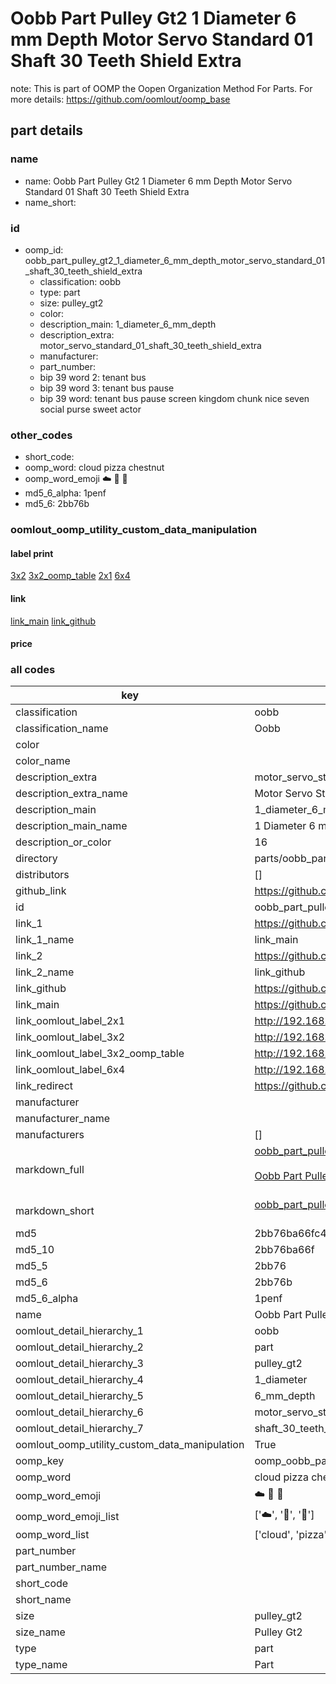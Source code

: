 # Oobb Part Pulley Gt2 1 Diameter 6 mm Depth Motor Servo Standard 01 Shaft 30 Teeth Shield Extra  

note: This is part of OOMP the Oopen Organization Method For Parts. For more details: https://github.com/oomlout/oomp_base

##  part details
  







### name
* name: Oobb Part Pulley Gt2 1 Diameter 6 mm Depth Motor Servo Standard 01 Shaft 30 Teeth Shield Extra
* name_short: 
### id
* oomp_id: oobb_part_pulley_gt2_1_diameter_6_mm_depth_motor_servo_standard_01_shaft_30_teeth_shield_extra
  * classification: oobb
  * type: part
  * size: pulley_gt2
  * color: 
  * description_main: 1_diameter_6_mm_depth
  * description_extra: motor_servo_standard_01_shaft_30_teeth_shield_extra
  * manufacturer: 
  * part_number: 
  * bip 39 word 2: tenant bus
  * bip 39 word 3: tenant bus pause
  * bip 39 word: tenant bus pause screen kingdom chunk nice seven social purse sweet actor

### other_codes
* short_code: 
* oomp_word: cloud pizza chestnut
* oomp_word_emoji :cloud: :pizza: :chestnut:
* md5_6_alpha: 1penf
* md5_6: 2bb76b






### oomlout_oomp_utility_custom_data_manipulation
#### label print
[3x2](http://192.168.1.245:1112/?label=oomp%201penf)
[3x2_oomp_table](http://192.168.1.108:1112/?label=oomp%201penf)
[2x1](http://192.168.1.242:1112/?label=oomp%201penf)
[6x4](http://192.168.1.55:1112/?label=oomp%201penf)    

#### link

[link_main](https://github.com/oomlout/oomlout_oomp_version_1_messy/tree/main/parts/oobb_part_pulley_gt2_1_diameter_6_mm_depth_motor_servo_standard_01_shaft_30_teeth_shield_extra) [link_github](https://github.com/oomlout/oomlout_oomp_version_1_messy/tree/main/parts/oobb_part_pulley_gt2_1_diameter_6_mm_depth_motor_servo_standard_01_shaft_30_teeth_shield_extra)                             

#### price







### all codes 
| key | value |  
| --- | --- |  
| classification | oobb |  
| classification_name | Oobb |  
| color |  |  
| color_name |  |  
| description_extra | motor_servo_standard_01_shaft_30_teeth_shield_extra |  
| description_extra_name | Motor Servo Standard 01 Shaft 30 Teeth Shield Extra |  
| description_main | 1_diameter_6_mm_depth |  
| description_main_name | 1 Diameter 6 mm Depth |  
| description_or_color | 16 |  
| directory | parts/oobb_part_pulley_gt2_1_diameter_6_mm_depth_motor_servo_standard_01_shaft_30_teeth_shield_extra |  
| distributors | [] |  
| github_link | https://github.com/oomlout/oomlout_oomp_part_src/tree/main/parts/oobb_part_pulley_gt2_1_diameter_6_mm_depth_motor_servo_standard_01_shaft_30_teeth_shield_extra |  
| id | oobb_part_pulley_gt2_1_diameter_6_mm_depth_motor_servo_standard_01_shaft_30_teeth_shield_extra |  
| link_1 | https://github.com/oomlout/oomlout_oomp_version_1_messy/tree/main/parts/oobb_part_pulley_gt2_1_diameter_6_mm_depth_motor_servo_standard_01_shaft_30_teeth_shield_extra |  
| link_1_name | link_main |  
| link_2 | https://github.com/oomlout/oomlout_oomp_version_1_messy/tree/main/parts/oobb_part_pulley_gt2_1_diameter_6_mm_depth_motor_servo_standard_01_shaft_30_teeth_shield_extra |  
| link_2_name | link_github |  
| link_github | https://github.com/oomlout/oomlout_oomp_version_1_messy/tree/main/parts/oobb_part_pulley_gt2_1_diameter_6_mm_depth_motor_servo_standard_01_shaft_30_teeth_shield_extra |  
| link_main | https://github.com/oomlout/oomlout_oomp_version_1_messy/tree/main/parts/oobb_part_pulley_gt2_1_diameter_6_mm_depth_motor_servo_standard_01_shaft_30_teeth_shield_extra |  
| link_oomlout_label_2x1 | http://192.168.1.242:1112/?label=oomp%201penf |  
| link_oomlout_label_3x2 | http://192.168.1.245:1112/?label=oomp%201penf |  
| link_oomlout_label_3x2_oomp_table | http://192.168.1.108:1112/?label=oomp%201penf |  
| link_oomlout_label_6x4 | http://192.168.1.55:1112/?label=oomp%201penf |  
| link_redirect | https://github.com/oomlout/oomlout_oomp_version_1_messy/tree/main/parts/oobb_part_pulley_gt2_1_diameter_6_mm_depth_motor_servo_standard_01_shaft_30_teeth_shield_extra |  
| manufacturer |  |  
| manufacturer_name |  |  
| manufacturers | [] |  
| markdown_full | [oobb_part_pulley_gt2_1_diameter_6_mm_depth_motor_servo_standard_01_shaft_30_teeth_shield_extra](none)<br>[](none)<br>[Oobb Part Pulley Gt2 1 Diameter 6 Mm Depth Motor Servo Standard 01 Shaft 30 Teeth Shield Extra](none)<br><br> |  
| markdown_short | [oobb_part_pulley_gt2_1_diameter_6_mm_depth_motor_servo_standard_01_shaft_30_teeth_shield_extra](none)<br><br> |  
| md5 | 2bb76ba66fc4b2aca2bd5c1942c7bef8 |  
| md5_10 | 2bb76ba66f |  
| md5_5 | 2bb76 |  
| md5_6 | 2bb76b |  
| md5_6_alpha | 1penf |  
| name | Oobb Part Pulley Gt2 1 Diameter 6 mm Depth Motor Servo Standard 01 Shaft 30 Teeth Shield Extra |  
| oomlout_detail_hierarchy_1 | oobb |  
| oomlout_detail_hierarchy_2 | part |  
| oomlout_detail_hierarchy_3 | pulley_gt2 |  
| oomlout_detail_hierarchy_4 | 1_diameter |  
| oomlout_detail_hierarchy_5 | 6_mm_depth |  
| oomlout_detail_hierarchy_6 | motor_servo_standard_01 |  
| oomlout_detail_hierarchy_7 | shaft_30_teeth_shield_extra |  
| oomlout_oomp_utility_custom_data_manipulation | True |  
| oomp_key | oomp_oobb_part_pulley_gt2_1_diameter_6_mm_depth_motor_servo_standard_01_shaft_30_teeth_shield_extra |  
| oomp_word | cloud pizza chestnut |  
| oomp_word_emoji | :cloud: :pizza: :chestnut: |  
| oomp_word_emoji_list | [':cloud:', ':pizza:', ':chestnut:'] |  
| oomp_word_list | ['cloud', 'pizza', 'chestnut'] |  
| part_number |  |  
| part_number_name |  |  
| short_code |  |  
| short_name |  |  
| size | pulley_gt2 |  
| size_name | Pulley Gt2 |  
| type | part |  
| type_name | Part |  
